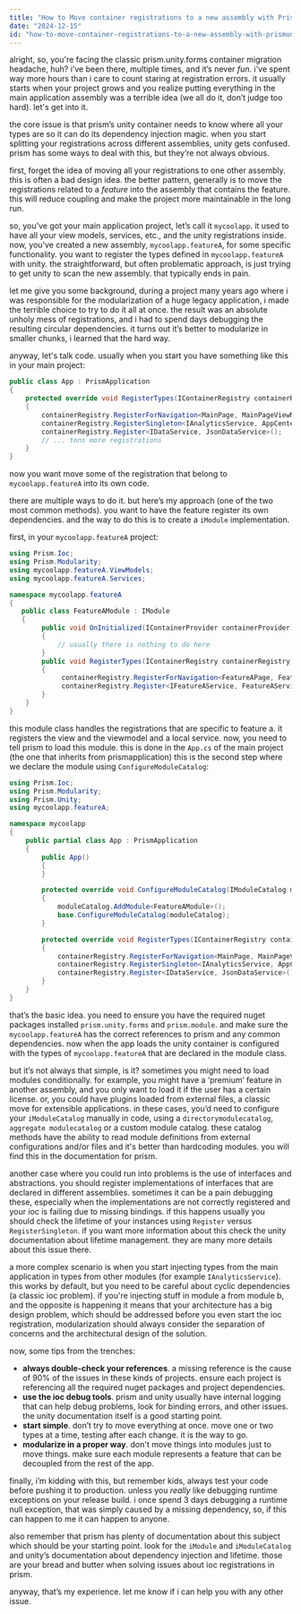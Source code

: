 ```yaml
---
title: "How to Move container registrations to a new assembly with Prism.Unity.Forms?"
date: "2024-12-15"
id: "how-to-move-container-registrations-to-a-new-assembly-with-prismunityforms"
---
```


alright, so, you're facing the classic prism.unity.forms container migration headache, huh? i’ve been there, multiple times, and it’s never *fun*. i've spent way more hours than i care to count staring at registration errors. it usually starts when your project grows and you realize putting everything in the main application assembly was a terrible idea (we all do it, don’t judge too hard). let's get into it.

the core issue is that prism’s unity container needs to know where all your types are so it can do its dependency injection magic. when you start splitting your registrations across different assemblies, unity gets confused. prism has some ways to deal with this, but they’re not always obvious.

first, forget the idea of moving all your registrations to one other assembly. this is often a bad design idea. the better pattern, generally is to move the registrations related to a *feature* into the assembly that contains the feature. this will reduce coupling and make the project more maintainable in the long run.

so, you've got your main application project, let’s call it `mycoolapp`. it used to have all your view models, services, etc., and the unity registrations inside. now, you've created a new assembly, `mycoolapp.featureA`, for some specific functionality. you want to register the types defined in `mycoolapp.featureA` with unity. the straightforward, but often problematic approach, is just trying to get unity to scan the new assembly. that typically ends in pain.

let me give you some background, during a project many years ago where i was responsible for the modularization of a huge legacy application, i made the terrible choice to try to do it all at once. the result was an absolute unholy mess of registrations, and i had to spend days debugging the resulting circular dependencies. it turns out it’s better to modularize in smaller chunks, i learned that the hard way.

anyway, let's talk code. usually when you start you have something like this in your main project:

```csharp
public class App : PrismApplication
{
    protected override void RegisterTypes(IContainerRegistry containerRegistry)
    {
        containerRegistry.RegisterForNavigation<MainPage, MainPageViewModel>();
        containerRegistry.RegisterSingleton<IAnalyticsService, AppCenterAnalyticsService>();
        containerRegistry.Register<IDataService, JsonDataService>();
        // ... tons more registrations
    }
}
```

now you want move some of the registration that belong to `mycoolapp.featureA` into its own code.

there are multiple ways to do it. but here’s my approach (one of the two most common methods). you want to have the feature register its own dependencies. and the way to do this is to create a `iModule` implementation.

first, in your `mycoolapp.featureA` project:

```csharp
using Prism.Ioc;
using Prism.Modularity;
using mycoolapp.featureA.ViewModels;
using mycoolapp.featureA.Services;

namespace mycoolapp.featureA
{
   public class FeatureAModule : IModule
   {
        public void OnInitialized(IContainerProvider containerProvider)
        {
            // usually there is nothing to do here
        }
        public void RegisterTypes(IContainerRegistry containerRegistry)
        {
             containerRegistry.RegisterForNavigation<FeatureAPage, FeatureAPageViewModel>();
             containerRegistry.Register<IFeatureAService, FeatureAService>();
        }
    }
}
```

this module class handles the registrations that are specific to feature a. it registers the view and the viewmodel and a local service. now, you need to tell prism to load this module. this is done in the `App.cs` of the main project (the one that inherits from prismapplication) this is the second step where we declare the module using `ConfigureModuleCatalog`:

```csharp
using Prism.Ioc;
using Prism.Modularity;
using Prism.Unity;
using mycoolapp.featureA;

namespace mycoolapp
{
    public partial class App : PrismApplication
    {
        public App()
        {
        }

        protected override void ConfigureModuleCatalog(IModuleCatalog moduleCatalog)
        {
            moduleCatalog.AddModule<FeatureAModule>();
            base.ConfigureModuleCatalog(moduleCatalog);
        }

        protected override void RegisterTypes(IContainerRegistry containerRegistry)
        {
            containerRegistry.RegisterForNavigation<MainPage, MainPageViewModel>();
            containerRegistry.RegisterSingleton<IAnalyticsService, AppCenterAnalyticsService>();
            containerRegistry.Register<IDataService, JsonDataService>();
        }
    }
}
```

that’s the basic idea. you need to ensure you have the required nuget packages installed `prism.unity.forms` and `prism.module`. and make sure the `mycoolapp.featureA` has the correct references to prism and any common dependencies. now when the app loads the unity container is configured with the types of `mycoolapp.featureA` that are declared in the module class.

but it’s not always that simple, is it? sometimes you might need to load modules conditionally. for example, you might have a ‘premium’ feature in another assembly, and you only want to load it if the user has a certain license. or, you could have plugins loaded from external files, a classic move for extensible applications. in these cases, you’d need to configure your `iModuleCatalog` manually in code, using a `directorymodulecatalog`, `aggregate modulecatalog` or a custom module catalog. these catalog methods have the ability to read module definitions from external configurations and/or files and it's better than hardcoding modules. you will find this in the documentation for prism.

another case where you could run into problems is the use of interfaces and abstractions. you should register implementations of interfaces that are declared in different assemblies. sometimes it can be a pain debugging these, especially when the implementations are not correctly registered and your ioc is failing due to missing bindings. if this happens usually you should check the lifetime of your instances using `Register` versus `RegisterSingleton`. if you want more information about this check the unity documentation about lifetime management. they are many more details about this issue there.

a more complex scenario is when you start injecting types from the main application in types from other modules (for example `IAnalyticsService`). this works by default, but you need to be careful about cyclic dependencies (a classic ioc problem). if you're injecting stuff in module a from module b, and the opposite is happening it means that your architecture has a big design problem, which should be addressed before you even start the ioc registration, modularization should always consider the separation of concerns and the architectural design of the solution.

now, some tips from the trenches:

*   **always double-check your references**. a missing reference is the cause of 90% of the issues in these kinds of projects. ensure each project is referencing all the required nuget packages and project dependencies.
*   **use the ioc debug tools**. prism and unity usually have internal logging that can help debug problems, look for binding errors, and other issues. the unity documentation itself is a good starting point.
*   **start simple**. don’t try to move everything at once. move one or two types at a time, testing after each change. it is the way to go.
*   **modularize in a proper way**. don't move things into modules just to move things. make sure each module represents a feature that can be decoupled from the rest of the app.

finally, i’m kidding with this, but remember kids, always test your code before pushing it to production. unless you *really* like debugging runtime exceptions on your release build. i once spend 3 days debugging a runtime null exception, that was simply caused by a missing dependency, so, if this can happen to me it can happen to anyone.

also remember that prism has plenty of documentation about this subject which should be your starting point. look for the `iModule` and `iModuleCatalog` and unity’s documentation about dependency injection and lifetime. those are your bread and butter when solving issues about ioc registrations in prism.

anyway, that’s my experience. let me know if i can help you with any other issue.
